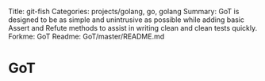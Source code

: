Title: git-fish
Categories: projects/golang, go, golang
Summary: GoT is designed to be as simple and unintrusive as possible while adding basic Assert and Refute methods to assist in writing clean and clean tests quickly.
Forkme: GoT
Readme: GoT/master/README.md

# GoT
